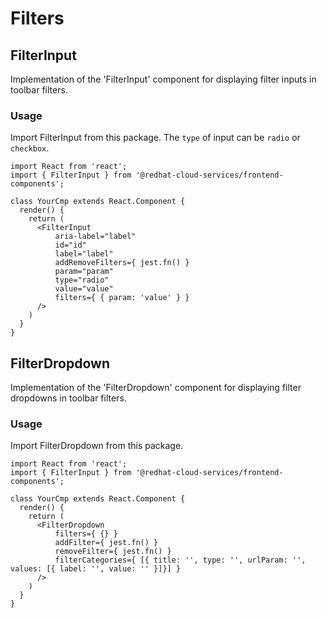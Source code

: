 # Filters

## FilterInput
Implementation of the 'FilterInput' component for displaying filter inputs in toolbar filters. 

### Usage

Import FilterInput from this package. The `type` of input can be `radio` or `checkbox`. 

```JSX
import React from 'react';
import { FilterInput } from '@redhat-cloud-services/frontend-components';

class YourCmp extends React.Component {
  render() {
    return (
      <FilterInput
          aria-label="label"
          id="id"
          label="label"
          addRemoveFilters={ jest.fn() }
          param="param"
          type="radio"
          value="value"
          filters={ { param: 'value' } }
      />
    )
  }
}
```

## FilterDropdown
Implementation of the 'FilterDropdown' component for displaying filter dropdowns in toolbar filters. 

### Usage

Import FilterDropdown from this package.

```JSX
import React from 'react';
import { FilterInput } from '@redhat-cloud-services/frontend-components';

class YourCmp extends React.Component {
  render() {
    return (
      <FilterDropdown
          filters={ {} }
          addFilter={ jest.fn() }
          removeFilter={ jest.fn() }
          filterCategories={ [{ title: '', type: '', urlParam: '', values: [{ label: '', value: '' }]}] }
      />
    )
  }
}
```

